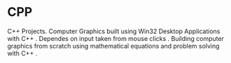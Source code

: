 # CPP
C++ Projects.
Computer Graphics built using Win32 Desktop Applications with C++ .
Dependes on input taken from mouse clicks .
Building computer graphics from scratch using mathematical equations and problem solving with C++ .
